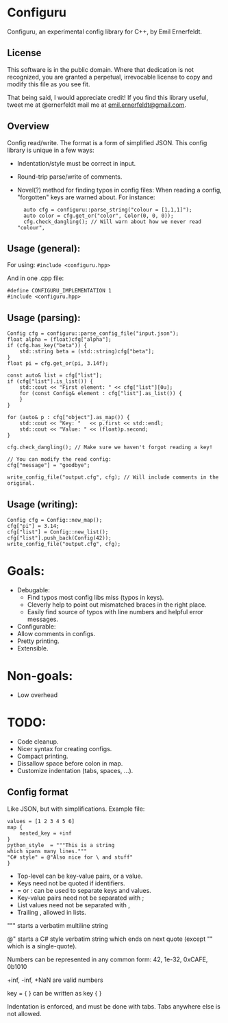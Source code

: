 Configuru
=========
Configuru, an experimental config library for C++, by Emil Ernerfeldt.

License
-------
This software is in the public domain. Where that dedication is not
recognized, you are granted a perpetual, irrevocable license to copy
and modify this file as you see fit.

That being said, I would appreciate credit!
If you find this library useful, tweet me at @ernerfeldt mail me at emil.ernerfeldt@gmail.com.

Overview
--------
Config read/write. The format is a form of simplified JSON.
This config library is unique in a few ways:

* Indentation/style must be correct in input.
* Round-trip parse/write of comments.
* Novel(?) method for finding typos in config files:
	When reading a config, "forgotten" keys are warned about. For instance:

		auto cfg = configuru::parse_string("colour = [1,1,1]");
		auto color = cfg.get_or("color", Color(0, 0, 0));
		cfg.check_dangling(); // Will warn about how we never read "colour",

Usage (general):
----------------
For using:
	`#include <configuru.hpp>`

And in one .cpp file:

	#define CONFIGURU_IMPLEMENTATION 1
	#include <configuru.hpp>

Usage (parsing):
----------------

	Config cfg = configuru::parse_config_file("input.json");
	float alpha = (float)cfg["alpha"];
	if (cfg.has_key("beta")) {
		std::string beta = (std::string)cfg["beta"];
	}
	float pi = cfg.get_or(pi, 3.14f);

	const auto& list = cfg["list"];
	if (cfg["list"].is_list()) {
		std::cout << "First element: " << cfg["list"][0u];
		for (const Config& element : cfg["list"].as_list()) {
		}
	}

	for (auto& p : cfg["object"].as_map()) {
		std::cout << "Key: "   << p.first << std::endl;
		std::cout << "Value: " << (float)p.second;
	}

	cfg.check_dangling(); // Make sure we haven't forgot reading a key!

	// You can modify the read config:
	cfg["message"] = "goodbye";

	write_config_file("output.cfg", cfg); // Will include comments in the original.

Usage (writing):
----------------

	Config cfg = Config::new_map();
	cfg["pi"] = 3.14;
	cfg["list"] = Config::new_list();
	cfg["list"].push_back(Config(42));
	write_config_file("output.cfg", cfg);

Goals:
========
* Debugable:
	* Find typos most config libs miss (typos in keys).
	* Cleverly help to point out mismatched braces in the right place.
	* Easily find source of typos with line numbers and helpful error messages.
* Configurable:
* Allow comments in configs.
* Pretty printing.
* Extensible.

# Non-goals:
* Low overhead

# TODO:
* Code cleanup.
* Nicer syntax for creating configs.
* Compact printing.
* Dissallow space before colon in map.
* Customize indentation (tabs, spaces, ...).


Config format
-------------

Like JSON, but with simplifications. Example file:

```
values = [1 2 3 4 5 6]
map {
	nested_key = +inf
}
python_style  = """This is a string
which spans many lines."""
"C# style" = @"Also nice for \ and stuff"
}
```

* Top-level can be key-value pairs, or a value.
* Keys need not be quoted if identifiers.
* = or : can be used to separate keys and values.
* Key-value pairs need not be separated with ;
* List values need not be separated with ,
* Trailing , allowed in lists.

""" starts a verbatim multiline string

@" starts a C# style verbatim string which ends on next quote (except "" which is a single-quote).

Numbers can be represented in any common form:
42, 1e-32, 0xCAFE, 0b1010

+inf, -inf, +NaN are valid numbers

key = { }   can be written as   key { }

Indentation is enforced, and must be done with tabs.
Tabs anywhere else is not allowed.
